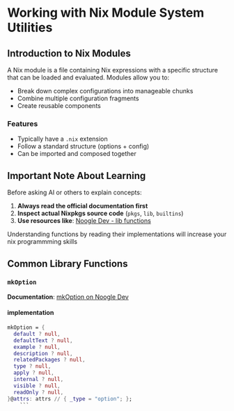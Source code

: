 # Working with Nix Module System Utilities

## Introduction to Nix Modules

A Nix module is a file containing Nix expressions with a specific structure that can be loaded and evaluated. Modules allow you to:

- Break down complex configurations into manageable chunks
- Combine multiple configuration fragments
- Create reusable components

### Features
- Typically have a `.nix` extension
- Follow a standard structure (options + config)
- Can be imported and composed together

## Important Note About Learning

Before asking AI or others to explain concepts:

1. **Always read the  official documentation first**
2. **Inspect actual Nixpkgs source code** (`pkgs`, `lib`, `builtins`)
3. **Use resources like**: [Noogle Dev - lib functions](https://noogle.dev/f/lib/)

Understanding functions by reading their implementations will increase your nix programmming skills

## Common Library Functions

### `mkOption`

**Documentation**: [mkOption on Noogle Dev](https://noogle.dev/f/lib/mkOption)

#### implementation
```nix
mkOption = {
  default ? null,
  defaultText ? null,
  example ? null,
  description ? null,
  relatedPackages ? null,
  type ? null,
  apply ? null,
  internal ? null,
  visible ? null,
  readOnly ? null,
}@attrs: attrs // { _type = "option"; };
    ```
